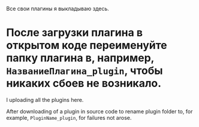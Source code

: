 Все свои плагины я выкладываю здесь.

После загрузки плагина в открытом коде переименуйте папку плагина в,
например, <code>НазваниеПлагина_plugin</code>,
чтобы никаких сбоев не возникало.
=========================================================================
I uploading all the plugins here.

After downloading of a plugin in source code to rename plugin folder to,
for example, <code>PluginName_plugin</code>,
for failures not arose.

